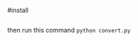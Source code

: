 #install

```   pip install pandas googletrans==3.1.0a0
```

then run this command ``` python convert.py ```


